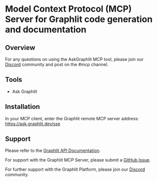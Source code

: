 # Model Context Protocol (MCP) Server for Graphlit code generation and documentation

## Overview

For any questions on using the AskGraphlit MCP tool, please join our [Discord](https://discord.gg/ygFmfjy3Qx) community and post on the #mcp channel.

## Tools

- Ask Graphlit

## Installation

In your MCP client, enter the Graphlit remote MCP server address: https://ask.graphlit.dev/sse

## Support

Please refer to the [Graphlit API Documentation](https://docs.graphlit.dev/).

For support with the Graphlit MCP Server, please submit a [GitHub Issue](https://github.com/graphlit/ask-graphlit-mcp-server-remote/issues).  

For further support with the Graphlit Platform, please join our [Discord](https://discord.gg/ygFmfjy3Qx) community.

